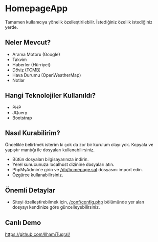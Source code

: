 # HomepageApp
Tamamen kullanıcıya yönelik özelleştirilebilir. İstediğiniz özellik istediğiniz yerde.

## Neler Mevcut?
- Arama Motoru (Google)
- Takvim
- Haberler (Hürriyet)
- Döviz (TCMB)
- Hava Durumu (OpenWeatherMap)
- Notlar

## Hangi Teknolojiler Kullanıldı?
- PHP
- JQuery
- Bootstrap

## Nasıl Kurabilirim?
Öncelikle belirtmek isterim ki çok da zor bir kurulum olayı yok. Kopyala ve yapıştır mantığı ile dosyaları kullanabilirsiniz.
- Bütün dosyaları bilgisayarınıza indirin.
- Yerel sunucunuza localhost dizinine dosyaları atın.
- PhpMyAdmin'e girin ve [/db/homepage.sql](https://github.com/IlhamiTugral/HomepageApp/blob/master/db/homepage.sql) dosyasını import edin.
- Özgürce kullanabilirsiniz.

## Önemli Detaylar
- Siteyi özelleştirebilmek için, [/conf/config.php](https://github.com/IlhamiTugral/HomepageApp/blob/master/conf/config.php) bölümünde yer alan dosyayı kendinize göre güncelleyebilirsiniz.

## Canlı Demo
https://github.com/IlhamiTugral/
